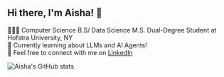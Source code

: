 ## Hi there, I'm Aisha! 👋

👩🏻‍💻 Computer Science B.S/ Data Science M.S. Dual-Degree Student at Hofstra University, NY <br/>
💭 Currently learning about LLMs and AI Agents!<br/>
🌷 Feel free to connect with me on [LinkedIn](www.linkedin.com/in/aishaahmad-cs)<br/>

![Aisha's GitHub stats](https://github-readme-stats.vercel.app/api?username=aishaahmadd&show_icons=true&theme=gruvbox)

